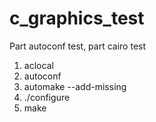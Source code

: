 # c_graphics_test

Part autoconf test, part cairo test

1) aclocal
2) autoconf
3) automake --add-missing
4) ./configure
5) make
